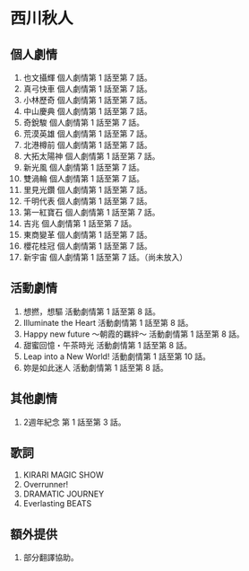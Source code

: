 # 西川秋人
## 個人劇情
1. 也文攝輝 個人劇情第 1 話至第 7 話。
2. 真弓快車 個人劇情第 1 話至第 7 話。
3. 小林歷奇 個人劇情第 1 話至第 7 話。
4. 中山慶典 個人劇情第 1 話至第 7 話。
5. 奇銳駿 個人劇情第 1 話至第 7 話。
6. 荒漠英雄 個人劇情第 1 話至第 7 話。
7. 北港樽前 個人劇情第 1 話至第 7 話。
8. 大拓太陽神 個人劇情第 1 話至第 7 話。
9. 新光風 個人劇情第 1 話至第 7 話。
10. 雙渦輪 個人劇情第 1 話至第 7 話。
11. 里見光鑽 個人劇情第 1 話至第 7 話。
12. 千明代表 個人劇情第 1 話至第 7 話。
13. 第一紅寶石 個人劇情第 1 話至第 7 話。
14. 吉兆 個人劇情第 1 話至第 7 話。
15. 東商變革 個人劇情第 1 話至第 7 話。
16. 櫻花桂冠 個人劇情第 1 話至第 7 話。
17. 新宇宙 個人劇情第 1 話至第 7 話。（尚未放入）

## 活動劇情
1. 想撚，想驅 活動劇情第 1 話至第 8 話。
2. Illuminate the Heart 活動劇情第 1 話至第 8 話。
3. Happy new future ～朝霞的羈絆～ 活動劇情第 1 話至第 8 話。
4. 甜蜜回憶・午茶時光 活動劇情第 1 話至第 8 話。
5. Leap into a New World! 活動劇情第 1 話至第 10 話。
6. 妳是如此迷人 活動劇情第 1 話至第 8 話。

## 其他劇情
1. 2週年紀念 第 1 話至第 3 話。

## 歌詞
1. KIRARI MAGIC SHOW
2. Overrunner!
3. DRAMATIC JOURNEY
4. Everlasting BEATS

## 額外提供
1. 部分翻譯協助。